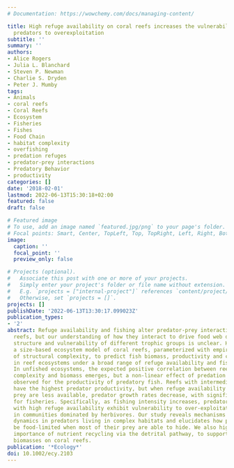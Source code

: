 ```yaml
---
# Documentation: https://wowchemy.com/docs/managing-content/

title: High refuge availability on coral reefs increases the vulnerability of reef-associated
  predators to overexploitation
subtitle: ''
summary: ''
authors:
- Alice Rogers
- Julia L. Blanchard
- Steven P. Newman
- Charlie S. Dryden
- Peter J. Mumby
tags:
- Animals
- coral reefs
- Coral Reefs
- Ecosystem
- Fisheries
- Fishes
- Food Chain
- habitat complexity
- overfishing
- predation refuges
- predator-prey interactions
- Predatory Behavior
- productivity
categories: []
date: '2018-02-01'
lastmod: 2022-06-13T15:30:18+02:00
featured: false
draft: false

# Featured image
# To use, add an image named `featured.jpg/png` to your page's folder.
# Focal points: Smart, Center, TopLeft, Top, TopRight, Left, Right, BottomLeft, Bottom, BottomRight.
image:
  caption: ''
  focal_point: ''
  preview_only: false

# Projects (optional).
#   Associate this post with one or more of your projects.
#   Simply enter your project's folder or file name without extension.
#   E.g. `projects = ["internal-project"]` references `content/project/deep-learning/index.md`.
#   Otherwise, set `projects = []`.
projects: []
publishDate: '2022-06-13T13:30:17.099023Z'
publication_types:
- '2'
abstract: Refuge availability and fishing alter predator-prey interactions on coral
  reefs, but our understanding of how they interact to drive food web dynamics, community
  structure and vulnerability of different trophic groups is unclear. Here, we apply
  a size-based ecosystem model of coral reefs, parameterized with empirical measures
  of structural complexity, to predict fish biomass, productivity and community structure
  in reef ecosystems under a broad range of refuge availability and fishing regimes.
  In unfished ecosystems, the expected positive correlation between reef structural
  complexity and biomass emerges, but a non-linear effect of predation refuges is
  observed for the productivity of predatory fish. Reefs with intermediate complexity
  have the highest predator productivity, but when refuge availability is high and
  prey are less available, predator growth rates decrease, with significant implications
  for fisheries. Specifically, as fishing intensity increases, predators in habitats
  with high refuge availability exhibit vulnerability to over-exploitation, resulting
  in communities dominated by herbivores. Our study reveals mechanisms for threshold
  dynamics in predators living in complex habitats and elucidates how predators can
  be food-limited when most of their prey are able to hide. We also highlight the
  importance of nutrient recycling via the detrital pathway, to support high predator
  biomasses on coral reefs.
publication: '*Ecology*'
doi: 10.1002/ecy.2103
---
```

